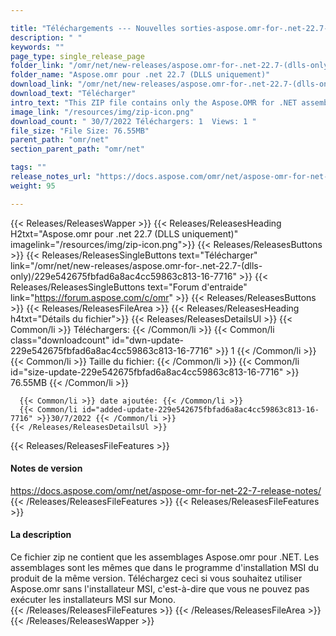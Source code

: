 ```yaml
---

title: "Téléchargements --- Nouvelles sorties-aspose.omr-for-.net-22.7- (DLLS-Only)"
description: " "
keywords: ""
page_type: single_release_page
folder_link: "/omr/net/new-releases/aspose.omr-for-.net-22.7-(dlls-only)/"
folder_name: "Aspose.omr pour .net 22.7 (DLLS uniquement)"
download_link: "/omr/net/new-releases/aspose.omr-for-.net-22.7-(dlls-only)/229e542675fbfad6a8ac4cc59863c813-16-7716"
download_text: "Télécharger"
intro_text: "This ZIP file contains only the Aspose.OMR for .NET assemblies. The assemblies are the same as in the MSI installer of the product of the same version. Télécharger this if you want to use Aspose.OMR without the MSI installer, i.e. you cannot run MSI installers on Mono."
image_link: "/resources/img/zip-icon.png"
download_count: " 30/7/2022 Téléchargers: 1  Views: 1 "
file_size: "File Size: 76.55MB"
parent_path: "omr/net"
section_parent_path: "omr/net"

tags: ""
release_notes_url: "https://docs.aspose.com/omr/net/aspose-omr-for-net-22-7-release-notes/"
weight: 95

---
```


{{< Releases/ReleasesWapper >}}
  {{< Releases/ReleasesHeading H2txt="Aspose.omr pour .net 22.7 (DLLS uniquement)" imagelink="/resources/img/zip-icon.png">}}
  {{< Releases/ReleasesButtons >}}
    {{< Releases/ReleasesSingleButtons text="Télécharger" link="/omr/net/new-releases/aspose.omr-for-.net-22.7-(dlls-only)/229e542675fbfad6a8ac4cc59863c813-16-7716" >}}
    {{< Releases/ReleasesSingleButtons text="Forum d'entraide" link="https://forum.aspose.com/c/omr" >}}
  {{< Releases/ReleasesButtons >}}
  {{< Releases/ReleasesFileArea >}}
    {{< Releases/ReleasesHeading h4txt="Détails du fichier">}}
    {{< Releases/ReleasesDetailsUl >}}
      {{< Common/li >}} Téléchargers: {{< /Common/li >}}
      {{< Common/li class="downloadcount" id="dwn-update-229e542675fbfad6a8ac4cc59863c813-16-7716" >}} 1 {{< /Common/li >}}
      {{< Common/li >}} Taille du fichier: {{< /Common/li >}}
      {{< Common/li id="size-update-229e542675fbfad6a8ac4cc59863c813-16-7716" >}} 76.55MB {{< /Common/li >}}

      {{< Common/li >}} date ajoutée: {{< /Common/li >}}
      {{< Common/li id="added-update-229e542675fbfad6a8ac4cc59863c813-16-7716" >}}30/7/2022 {{< /Common/li >}}
    {{< /Releases/ReleasesDetailsUl >}}

  {{< Releases/ReleasesFileFeatures >}}
      <h4>Notes de version</h4><div><a href='https://docs.aspose.com/omr/net/aspose-omr-for-net-22-7-release-notes/'>https://docs.aspose.com/omr/net/aspose-omr-for-net-22-7-release-notes/</a></div>
  {{< /Releases/ReleasesFileFeatures >}}
  {{< Releases/ReleasesFileFeatures >}}
      <h4>La description</h4><div class="HTMLDescription">Ce fichier zip ne contient que les assemblages Aspose.omr pour .NET. Les assemblages sont les mêmes que dans le programme d'installation MSI du produit de la même version. Téléchargez ceci si vous souhaitez utiliser Aspose.omr sans l'installateur MSI, c'est-à-dire que vous ne pouvez pas exécuter les installateurs MSI sur Mono.</div>
  {{< /Releases/ReleasesFileFeatures >}}
 {{< /Releases/ReleasesFileArea >}}
{{< /Releases/ReleasesWapper >}}


